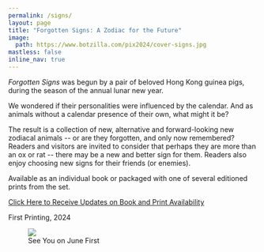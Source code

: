 ```yaml
---
permalink: /signs/
layout: page
title: "Forgotten Signs: A Zodiac for the Future"
image:
  path: https://www.botzilla.com/pix2024/cover-signs.jpg
mastless: false
inline_nav: true
---
```


_Forgotten Signs_ was begun by a pair of beloved Hong Kong guinea pigs, during the season of the annual lunar new year.

We wondered if their personalities were influenced by the calendar. And as animals without a calendar presence of their own, what might it be?

The result is a collection of new, alternative and forward-looking new zodiacal animals -- or are they forgotten, and only now remembered? Readers and visitors are invited to consider that perhaps they are more than an ox or rat -- there may be a new and better sign for them. Readers also enjoy choosing new signs for their friends (or enemies).

Available as an individual book or packaged with one of several editioned prints from the set. 

<a class="btn btn--info btn--large" href="mailto:kevin+books@vumondo.com?subject=Updates%20on%20the%20Book%20%22Forgotten%20Signs%22&body=Please%20keep%20me%20informed%20about%20updates%20for%20sales%20availability%20of%20your%20book%20%22Forgotten%20Signs%3A%20A%20Zodiac%20for%20the%20Future%22">Click Here to Receive Updates on Book and Print Availability</a>

First Printing, 2024

<figure class="align-center">
<img src="https://www.botzilla.com/pix2024/Bjorke-AATS-BizCard-sRGB-web.jpg">
<figcaption>See You on June First</figcaption>
</figure>
